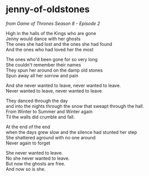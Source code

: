 # jenny-of-oldstones

_from Game of Thrones Season 8 - Episode 2_

High in the halls of the Kings who are gone  
Jenny would dance with her ghosts  
The ones she had lost and the ones she had found  
And the ones who had loved her the most  

The ones who'd been gone for so very long  
She couldn't remember their names  
They spun her around on the damp old stones  
Spun away all her sorrow and pain  

And she never wanted to leave, never wanted to leave.  
Never wanted to leave, never wanted to leave.  

They danced through the day  
and into the nights through the snow that sweapt through the hall.  
From Winter to Summer and Winter again  
Til the walls did crumble and fall.  

At the end of the end  
when the days grew slow and the silence had stunted her step  
She shattered aground with no one around  
Never again to forget  

She never wanted to leave.  
No she never wanted to leave.  
But now the ghosts are free.  
And now so is she.  

